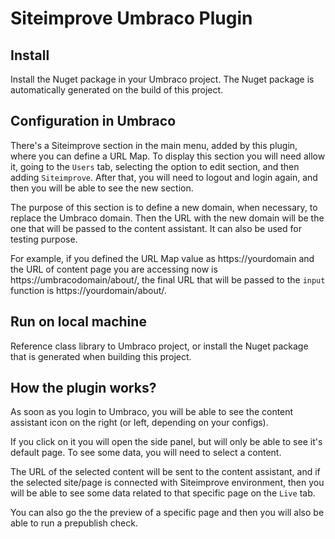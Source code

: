 # Siteimprove Umbraco Plugin

## Install

Install the Nuget package in your Umbraco project. The Nuget package is automatically generated on the build of this project.

## Configuration in Umbraco

There's a Siteimprove section in the main menu, added by this plugin, where you can define a URL Map. To display this section you will need allow it, going to the `Users` tab, selecting the option to edit section, and then adding `Siteimprove`. After that, you will need to logout and login again, and then you will be able to see the new section.

The purpose of this section is to define a new domain, when necessary, to replace the Umbraco domain. Then the URL with the new domain will be the one that will be passed to the content assistant. It can also be used for testing purpose.

For example, if you defined the URL Map value as https://yourdomain and the URL of content page you are accessing now is https://umbracodomain/about/, the final URL that will be passed to the `input` function is https://yourdomain/about/.

## Run on local machine

Reference class library to Umbraco project, or install the Nuget package that is generated when building this project.

## How the plugin works?

As soon as you login to Umbraco, you will be able to see the content assistant icon on the right (or left, depending on your configs).

If you click on it you will open the side panel, but will only be able to see it's default page. To see some data, you will need to select a content.

The URL of the selected content will be sent to the content assistant, and if the selected site/page is connected with Siteimprove environment, then you will be able to see some data related to that specific page on the `Live` tab.

You can also go the the preview of a specific page and then you will also be able to run a prepublish check.
